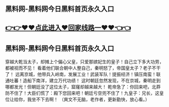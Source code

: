 ## 黑料网-黑料网今日黑料首页永久入口
## [👉👉♥♥点此进入♥回家线路一♥♥👈👈](https://444.run)
## 黑料网-黑料网今日黑料首页永久入口

穿越大乾当太子，却摊上个偏心父皇，只爱那嫔妃生的皇子！自己立下多大功劳，都被视而不见！ 看着他们联合朝中人整自己，秦明怒了，帝国皇太子？老子不干了！ 远离京城，他带兵入岭南，发展工业！武装军队！提振经济！镇压南蛮！联通吐蕃！造船下南洋，建立万代功绩！ 这时朝廷忽然发现，不在京城，秦明走到哪都发光！但朝廷没了这位太子，窟窿却越来越大！ 乾帝急了：你回来吧，北莽防不住了！大臣们慌了：殿下您回来吧！朝廷亏空兜不住了！九皇子：兄长，这皇位让给你，我坐不下去啊！ （爽文不无脑，老作者，更新勤快，放心看。）
